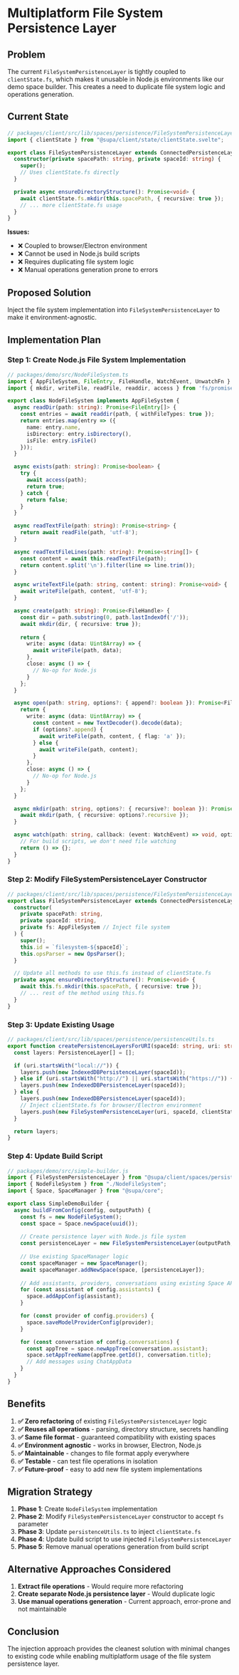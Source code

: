 # Multiplatform File System Persistence Layer

## Problem

The current `FileSystemPersistenceLayer` is tightly coupled to `clientState.fs`, which makes it unusable in Node.js environments like our demo space builder. This creates a need to duplicate file system logic and operations generation.

## Current State

```typescript
// packages/client/src/lib/spaces/persistence/FileSystemPersistenceLayer.ts
import { clientState } from "@supa/client/state/clientState.svelte";

export class FileSystemPersistenceLayer extends ConnectedPersistenceLayer {
  constructor(private spacePath: string, private spaceId: string) {
    super();
    // Uses clientState.fs directly
  }

  private async ensureDirectoryStructure(): Promise<void> {
    await clientState.fs.mkdir(this.spacePath, { recursive: true });
    // ... more clientState.fs usage
  }
}
```

**Issues:**
- ❌ Coupled to browser/Electron environment
- ❌ Cannot be used in Node.js build scripts
- ❌ Requires duplicating file system logic
- ❌ Manual operations generation prone to errors

## Proposed Solution

Inject the file system implementation into `FileSystemPersistenceLayer` to make it environment-agnostic.

## Implementation Plan

### Step 1: Create Node.js File System Implementation

```typescript
// packages/demo/src/NodeFileSystem.ts
import { AppFileSystem, FileEntry, FileHandle, WatchEvent, UnwatchFn } from "@supa/client/appFs";
import { mkdir, writeFile, readFile, readdir, access } from 'fs/promises';

export class NodeFileSystem implements AppFileSystem {
  async readDir(path: string): Promise<FileEntry[]> {
    const entries = await readdir(path, { withFileTypes: true });
    return entries.map(entry => ({
      name: entry.name,
      isDirectory: entry.isDirectory(),
      isFile: entry.isFile()
    }));
  }

  async exists(path: string): Promise<boolean> {
    try {
      await access(path);
      return true;
    } catch {
      return false;
    }
  }

  async readTextFile(path: string): Promise<string> {
    return await readFile(path, 'utf-8');
  }

  async readTextFileLines(path: string): Promise<string[]> {
    const content = await this.readTextFile(path);
    return content.split('\n').filter(line => line.trim());
  }

  async writeTextFile(path: string, content: string): Promise<void> {
    await writeFile(path, content, 'utf-8');
  }

  async create(path: string): Promise<FileHandle> {
    const dir = path.substring(0, path.lastIndexOf('/'));
    await mkdir(dir, { recursive: true });
    
    return {
      write: async (data: Uint8Array) => {
        await writeFile(path, data);
      },
      close: async () => {
        // No-op for Node.js
      }
    };
  }

  async open(path: string, options?: { append?: boolean }): Promise<FileHandle> {
    return {
      write: async (data: Uint8Array) => {
        const content = new TextDecoder().decode(data);
        if (options?.append) {
          await writeFile(path, content, { flag: 'a' });
        } else {
          await writeFile(path, content);
        }
      },
      close: async () => {
        // No-op for Node.js
      }
    };
  }

  async mkdir(path: string, options?: { recursive?: boolean }): Promise<void> {
    await mkdir(path, { recursive: options?.recursive });
  }

  async watch(path: string, callback: (event: WatchEvent) => void, options?: { recursive?: boolean }): Promise<UnwatchFn> {
    // For build scripts, we don't need file watching
    return () => {};
  }
}
```

### Step 2: Modify FileSystemPersistenceLayer Constructor

```typescript
// packages/client/src/lib/spaces/persistence/FileSystemPersistenceLayer.ts
export class FileSystemPersistenceLayer extends ConnectedPersistenceLayer {
  constructor(
    private spacePath: string, 
    private spaceId: string,
    private fs: AppFileSystem // Inject file system
  ) {
    super();
    this.id = `filesystem-${spaceId}`;
    this.opsParser = new OpsParser();
  }

  // Update all methods to use this.fs instead of clientState.fs
  private async ensureDirectoryStructure(): Promise<void> {
    await this.fs.mkdir(this.spacePath, { recursive: true });
    // ... rest of the method using this.fs
  }
}
```

### Step 3: Update Existing Usage

```typescript
// packages/client/src/lib/spaces/persistence/persistenceUtils.ts
export function createPersistenceLayersForURI(spaceId: string, uri: string): PersistenceLayer[] {
  const layers: PersistenceLayer[] = [];

  if (uri.startsWith("local://")) {
    layers.push(new IndexedDBPersistenceLayer(spaceId));
  } else if (uri.startsWith("http://") || uri.startsWith("https://")) {
    layers.push(new IndexedDBPersistenceLayer(spaceId));
  } else {
    layers.push(new IndexedDBPersistenceLayer(spaceId));
    // Inject clientState.fs for browser/Electron environment
    layers.push(new FileSystemPersistenceLayer(uri, spaceId, clientState.fs));
  }

  return layers;
}
```

### Step 4: Update Build Script

```typescript
// packages/demo/src/simple-builder.js
import { FileSystemPersistenceLayer } from "@supa/client/spaces/persistence";
import { NodeFileSystem } from "./NodeFileSystem";
import { Space, SpaceManager } from "@supa/core";

export class SimpleDemoBuilder {
  async buildFromConfig(config, outputPath) {
    const fs = new NodeFileSystem();
    const space = Space.newSpace(uuid());
    
    // Create persistence layer with Node.js file system
    const persistenceLayer = new FileSystemPersistenceLayer(outputPath, space.getId(), fs);
    
    // Use existing SpaceManager logic
    const spaceManager = new SpaceManager();
    await spaceManager.addNewSpace(space, [persistenceLayer]);
    
    // Add assistants, providers, conversations using existing Space APIs
    for (const assistant of config.assistants) {
      space.addAppConfig(assistant);
    }

    for (const provider of config.providers) {
      space.saveModelProviderConfig(provider);
    }

    for (const conversation of config.conversations) {
      const appTree = space.newAppTree(conversation.assistant);
      space.setAppTreeName(appTree.getId(), conversation.title);
      // Add messages using ChatAppData
    }
  }
}
```

## Benefits

1. **✅ Zero refactoring** of existing `FileSystemPersistenceLayer` logic
2. **✅ Reuses all operations** - parsing, directory structure, secrets handling
3. **✅ Same file format** - guaranteed compatibility with existing spaces
4. **✅ Environment agnostic** - works in browser, Electron, Node.js
5. **✅ Maintainable** - changes to file format apply everywhere
6. **✅ Testable** - can test file operations in isolation
7. **✅ Future-proof** - easy to add new file system implementations

## Migration Strategy

1. **Phase 1**: Create `NodeFileSystem` implementation
2. **Phase 2**: Modify `FileSystemPersistenceLayer` constructor to accept `fs` parameter
3. **Phase 3**: Update `persistenceUtils.ts` to inject `clientState.fs`
4. **Phase 4**: Update build script to use injected `FileSystemPersistenceLayer`
5. **Phase 5**: Remove manual operations generation from build script

## Alternative Approaches Considered

1. **Extract file operations** - Would require more refactoring
2. **Create separate Node.js persistence layer** - Would duplicate logic
3. **Use manual operations generation** - Current approach, error-prone and not maintainable

## Conclusion

The injection approach provides the cleanest solution with minimal changes to existing code while enabling multiplatform usage of the file system persistence layer. 